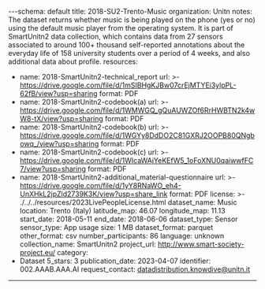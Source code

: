 ---schema: default
title: 2018-SU2-Trento-Music
organization: Unitn
notes: The dataset returns whether music is being played on the phone (yes or no)
  using the default music player from the operating system. It is part of SmartUnitn2
  data collection, which contains data from 27 sensors associated to around 100+ thousand
  self-reported annotations about the everyday life of 158 university students over
  a period of 4 weeks, and also additional data about profile.
resources:
- name: 2018-SmartUnitn2-technical_report
  url: >-
    https://drive.google.com/file/d/1mSIBHgKJBw07crEjMTYEi3ylpPL-62fB/view?usp=sharing
  format: PDF
- name: 2018-SmartUnitn2-codebook(a)
  url: >-
    https://drive.google.com/file/d/1WMWGQ_gQuAUWZOf6RrHWBTN2k4wW8-tX/view?usp=sharing
  format: PDF
- name: 2018-SmartUnitn2-codebook(b)
  url: >-
    https://drive.google.com/file/d/1WGYy8DdDO2C81GXRJ2OOPB80QNgbowq_/view?usp=sharing
  format: PDF
- name: 2018-SmartUnitn2-codebook(c)
  url: >-
    https://drive.google.com/file/d/1WIcaWAjYeKEfW5_1oFoXNU0qaiwwfFC7/view?usp=sharing
  format: PDF
- name: 2018-SmartUnitn2-additional_material-questionnaire
  url: >-
    https://drive.google.com/file/d/1yY8RNaWO_eh4-UnXHkL2jpZld2739K3K/view?usp=share_link
  format: PDF
license: >-
  ./../../resources/2023LivePeopleLicense.html
dataset_name: Music
location: Trento (Italy)
latitude_map: 46.07
longitude_map: 11.13
start_date: 2018-05-11
end_date: 2018-06-06
dataset_type: Sensor
sensor_type: App usage
size: 1 MB
dataset_format: parquet
other_format: csv
number_participants: 86
language: unknown
collection_name: SmartUnitn2
project_url: <a 
  href="http://www.smart-society-project.eu/">http://www.smart-society-project.eu/</a>
category:
- Dataset
5_stars: 3
publication_date: 2023-04-07
identifier: 002.AAAB.AAA.AI
request_contact: datadistribution.knowdive@unitn.it
---
